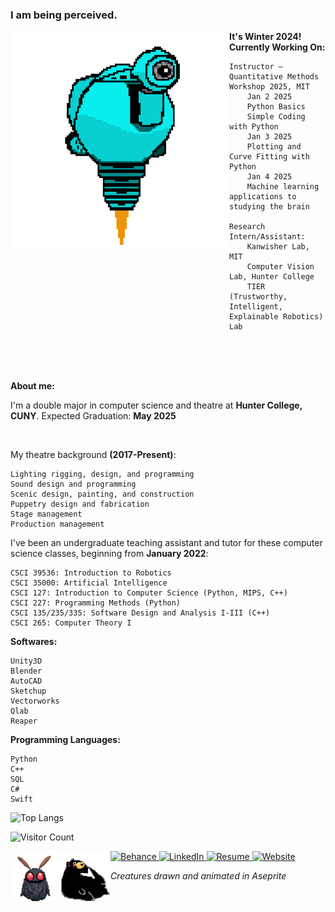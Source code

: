 ### I am being perceived. 

<!-- ![SAM.gif](https://github.com/lxwooxy/lxwooxy/blob/main/SAM.gif) -->

<img src="https://github.com/lxwooxy/lxwooxy/blob/main/gif/SAM.gif" width=350 height=350 align="left"> 

**It's Winter 2024! Currently Working On:** 

    Instructor –  Quantitative Methods Workshop 2025, MIT
        Jan 2 2025
        Python Basics 
        Simple Coding with Python
        Jan 3 2025
        Plotting and Curve Fitting with Python
        Jan 4 2025
        Machine learning applications to studying the brain

    Research Intern/Assistant: 
        Kanwisher Lab, MIT
        Computer Vision Lab, Hunter College
        TIER (Trustworthy, Intelligent, Explainable Robotics) Lab
    
    

<br><br><br>

**About me:**

I'm a double major in computer science and theatre at **Hunter College, CUNY**.
Expected Graduation: **May 2025**

<br>

My theatre background **(2017-Present)**:

    Lighting rigging, design, and programming
    Sound design and programming
    Scenic design, painting, and construction
    Puppetry design and fabrication
    Stage management
    Production management 

I've been an undergraduate teaching assistant and tutor for these computer science classes, beginning from **January 2022**: 

    CSCI 39536: Introduction to Robotics
    CSCI 35000: Artificial Intelligence
    CSCI 127: Introduction to Computer Science (Python, MIPS, C++)
    CSCI 227: Programming Methods (Python)
    CSCI 135/235/335: Software Design and Analysis I-III (C++)
    CSCI 265: Computer Theory I

**Softwares:** 

    Unity3D
    Blender
    AutoCAD
    Sketchup
    Vectorworks
    Qlab
    Reaper

**Programming Languages:**

    Python
    C++
    SQL
    C#
    Swift

![Top Langs](https://github-readme-stats.vercel.app/api/top-langs/?username=lxwooxy&langs_count=10&theme=default&count_private=true&hide=c%23,swift,jupyter%20notebook,shaderlab,hlsl,ruby,g-code)

![Visitor Count](https://komarev.com/ghpvc/?username=lxwooxy&color=blueviolet)

<a href="https://www.behance.net/georginawooxy" target="_blank">
  <img src="https://img.icons8.com/?size=100&id=13655&format=png&color=000000" width="50px" alt="Behance" class="icon"/>
</a>
<a href="https://www.linkedin.com/in/georginawooxy" target="_blank">
  <img src="https://img.icons8.com/?size=100&id=13930&format=png&color=000000" width="50px" alt="LinkedIn" class="icon"/>
</a>
<a href="https://lxwooxy.github.io/documents/resume.pdf" target="_blank">
  <img src="https://img.icons8.com/?size=100&id=23883&format=png&color=000000" width="50px" alt="Resume" class="icon"/>
</a>
<a href="https://lxwooxy.github.io/" target="_blank">
  <img src="https://img.icons8.com/?size=100&id=103413&format=png&color=000000" width="50px" alt="Website" class="icon"/>
</a>



<img src="https://github.com/lxwooxy/lxwooxy/blob/main/moth.gif" width=80 height=80 align="left"> 
<img src="https://github.com/lxwooxy/lxwooxy/blob/main/blackbear.gif" width=80 height=80 align="left"> 
<br>

_Creatures drawn and animated in Aseprite_ 






